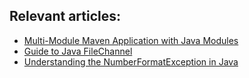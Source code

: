 ## Relevant articles:

- [Multi-Module Maven Application with Java Modules](https://www.baeldung.com/maven-multi-module-project-java-jpms)
- [Guide to Java FileChannel](https://www.baeldung.com/java-filechannel)
- [Understanding the NumberFormatException in Java](https://www.baeldung.com/java-number-format-exception)
